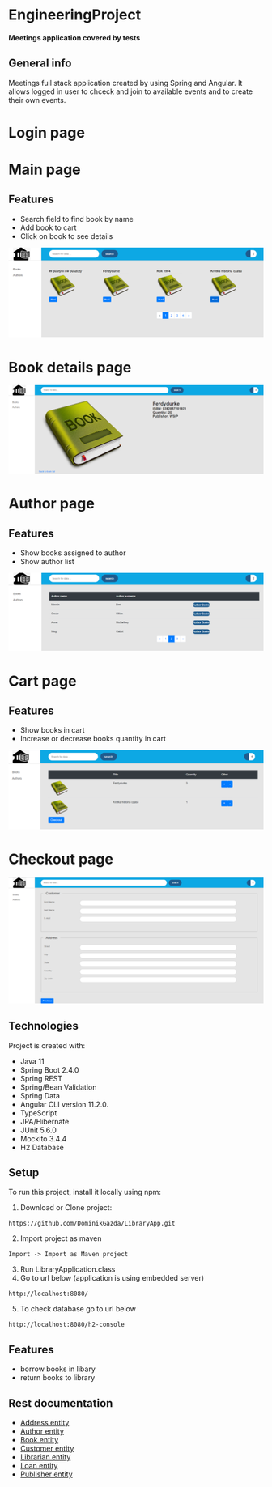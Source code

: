 # EngineeringProject
#### Meetings application covered by tests

## General info
Meetings full stack application created by using Spring and Angular. It allows logged in user to chceck and join to available events and to create their own events.

# Login page



# Main page
## Features
* Search field to find book by name
* Add book to cart
* Click on book to see details
<img src = "https://github.com/DominikGazda/LibraryApp/blob/master/images/main.png" />

# Book details page
<img src = "https://github.com/DominikGazda/LibraryApp/blob/master/images/book-details.png" />

# Author page
## Features
* Show books assigned to  author
* Show author list
<img src = "https://github.com/DominikGazda/LibraryApp/blob/master/images/authors.png" />

# Cart page
## Features
* Show books in cart
* Increase or decrease books quantity in cart
<img src = "https://github.com/DominikGazda/LibraryApp/blob/master/images/cart-list.png" />

# Checkout page
<img src = "https://github.com/DominikGazda/LibraryApp/blob/master/images/checkout.png" />
	
## Technologies
Project is created with:
* Java 11
* Spring Boot 2.4.0
* Spring REST
* Spring/Bean Validation
* Spring Data
* Angular CLI version 11.2.0.
* TypeScript
* JPA/Hibernate
* JUnit 5.6.0
* Mockito 3.4.4
* H2 Database
	
## Setup
To run this project, install it locally using npm:

1. Download or Clone project:
```
https://github.com/DominikGazda/LibraryApp.git
```
2. Import project as maven
```
Import -> Import as Maven project
```
3. Run LibraryApplication.class
4. Go to url below (application is using embedded server)
```
http://localhost:8080/
```
5. To check database go to url below
```
http://localhost:8080/h2-console
```

## Features

* borrow books in libary
* return books to library

## Rest documentation
*  [Address entity](/restApiDocs/address.md)
*   [Author entity](/restApiDocs/author.md)
*  [Book entity](/restApiDocs/book.md)
*  [Customer entity](/restApiDocs/customer.md)
*  [Librarian entity](/restApiDocs/librarian.md)
*  [Loan entity](/restApiDocs/loan.md)
*  [Publisher entity](/restApiDocs/publisher.md)





